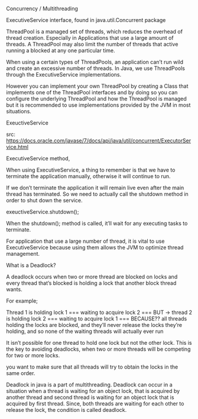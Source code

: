 Concurrency / Multithreading

ExecutiveService interface, found in java.util.Concurrent package

ThreadPool is a managed set of threads, which reduces the overhead of thread creation. Especially in Applications that use a large amount of threads. A ThreadPool may also limit the number of threads that
active running a blocked at any one particular time. 

When using a certain types of ThreadPools, an application can’t run wild and create an excessive number of threads. In Java, we use ThreadPools through the ExecutiveService implementations.

However you can implement your own ThreadPool by creating  a Class that implements one of the ThreadPool
interfaces and by doing so you can configure the underlying ThreadPool and how the ThreadPool is managed but it is recommended to use implementations provided by the JVM in most situations.

ExeuctiveService

src: https://docs.oracle.com/javase/7/docs/api/java/util/concurrent/ExecutorService.html

ExecutiveService method,

When using ExecutiveService, a thing to remember is that we have to terminate the application manually, otherwise it will continue to run.

If we don’t terminate the application it will remain live even after the main thread has terminated. So we need to actually call the shutdown method in order to shut down the service.

exeuctiveService.shutdown();

When the shutdown(); method is called, it’ll wait for any executing tasks to terminate.

For application that use a large number of thread, it is vital to use ExecutiveService because using them allows the JVM to optimize thread management.

What is a Deadlock?

A deadlock occurs when two or more thread are blocked on locks and every thread that’s blocked is holding a lock that another block thread wants.

For example;

Thread 1 is holding lock 1
=== waiting to acquire lock 2 ===
BUT -> thread 2 is holding lock 2
=== waiting to acquire lock 1 === BECAUSE??
all threads holding the locks are blocked, and they’ll never release the locks they’re holding, and so none of the waiting threads will actually ever run

It isn’t possible for one thread to hold one lock but not the other lock. This is the key to avoiding deadlocks, when two or more threads will be competing for two or more locks.

you want to make sure that all threads will try to obtain the locks in the same order. 

Deadlock in java is a part of multithreading. Deadlock can occur in a situation when a thread is waiting for an object lock, that is acquired by another thread and second thread is waiting for an object lock that is acquired by first thread. Since, both threads are waiting for each other to release the lock, the condition is called deadlock.
